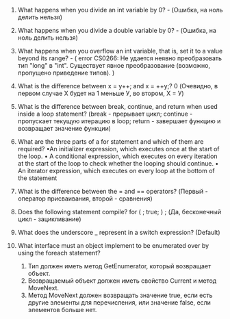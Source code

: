 ﻿1. What happens when you divide an int variable by 0? - (Ошибка, на ноль делить нельзя)
2. What happens when you divide a double variable by 0? - (Ошибка, на ноль делить нельзя)
3. What happens when you overflow an int variable, that is, set it to a value beyond its range? - (
    error CS0266: Не удается неявно преобразовать тип "long" в "int". Существует явное преобразование (возможно, пропущено приведение
 типов).
)

4. What is the difference between x = y++; and x = ++y;? 0 (Очевидно, в первом случае Х будет на 1 меньше У, во втором, Х = У)

5. What is the difference between break, continue, and return when used inside a loop statement?
    (break - прерывает цикл; continue - пропускает текущую итерацию в loop; return - завершает функцию и возвращает значение функции)

6. What are the three parts of a for statement and which of them are required?
    •An initializer expression, which executes once at the start of the loop.
    • A conditional expression, which executes on every iteration at the start of the loop to
    check whether the looping should continue.
    • An iterator expression, which executes on every loop at the bottom of the statement

7. What is the difference between the = and == operators?
    (Первый - оператор присваивания, второй - сравнения)

8. Does the following statement compile? for ( ; true; ) ;
    (Да, бесконечный цикл - зацикливание)

9. What does the underscore _ represent in a switch expression?
    (Default)

10. What interface must an object implement to be enumerated over by using the foreach statement?
    1.  Тип должен иметь метод GetEnumerator, который возвращает объект.
    2.  Возвращаемый объект должен иметь свойство Current и метод MoveNext.
    3.  Метод MoveNext должен возвращать значение true, если есть другие элементы для перечисления, или значение false, если элементов больше нет.
